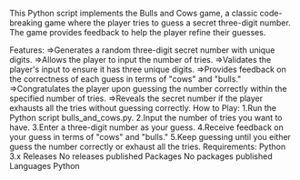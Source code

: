 This Python script implements the Bulls and Cows game, a classic code-breaking game where the player tries to guess a secret three-digit number. The game provides feedback to help the player refine their guesses.

Features:
=>Generates a random three-digit secret number with unique digits.
=>Allows the player to input the number of tries.
=>Validates the player's input to ensure it has three unique digits.
=>Provides feedback on the correctness of each guess in terms of "cows" and "bulls."
=>Congratulates the player upon guessing the number correctly within the specified number of tries.
=>Reveals the secret number if the player exhausts all the tries without guessing correctly.
How to Play:
1.Run the Python script bulls_and_cows.py.
2.Input the number of tries you want to have.
3.Enter a three-digit number as your guess.
4.Receive feedback on your guess in terms of "cows" and "bulls."
5.Keep guessing until you either guess the number correctly or exhaust all the tries.
Requirements:
Python 3.x
Releases
No releases published
Packages
No packages published
Languages
Python
